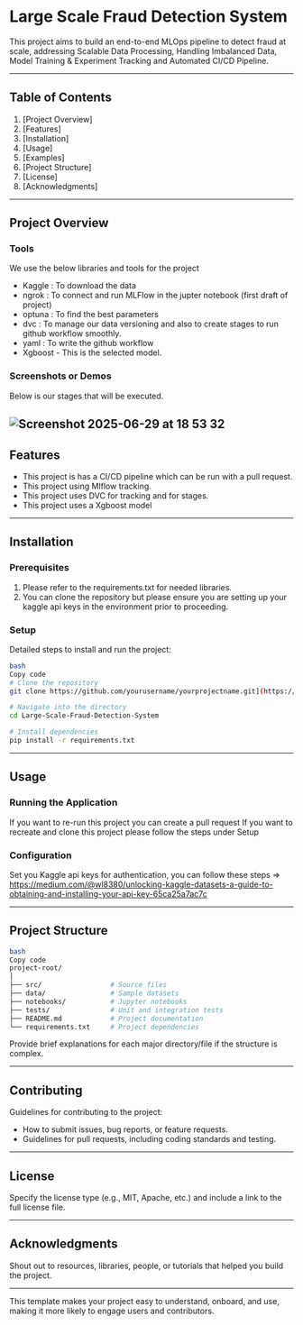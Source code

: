 # Large Scale Fraud Detection System

This project aims to build an end-to-end MLOps pipeline to detect fraud at scale, addressing Scalable Data Processing, Handling Imbalanced Data, Model Training & Experiment Tracking and Automated CI/CD Pipeline. 

---

## Table of Contents

1. [Project Overview]
2. [Features]
3. [Installation]
4. [Usage]
5. [Examples]
6. [Project Structure]
7. [License]
8. [Acknowledgments]

---

## Project Overview

### Tools

We use the below libraries and tools for the project
- Kaggle : To download the data
- ngrok : To connect and run MLFlow in the jupter notebook (first draft of project)
- optuna : To find the best parameters
- dvc : To manage our data versioning and also to create stages to run github workflow smoothly.
- yaml : To write the github workflow
- Xgboost - This is the selected model. 

### Screenshots or Demos

Below is our stages that will be executed. 

![Screenshot 2025-06-29 at 18 53 32](https://github.com/user-attachments/assets/606513eb-e822-497d-b5d5-49ed851168b2)
---

## Features

- This project is has a CI/CD pipeline which can be run with a pull request.
- This project using Mlflow tracking.
- This project uses DVC for tracking and for stages.
- This project uses a Xgboost model 

---

## Installation

### Prerequisites

1. Please refer to the requirements.txt for needed libraries.
2. You can clone the repository but please ensure you are setting up your kaggle api keys in the environment prior to proceeding. 

### Setup

Detailed steps to install and run the project:

```bash
bash
Copy code
# Clone the repository
git clone https://github.com/yourusername/yourprojectname.git](https://github.com/pullz6/Large-Scale-Fraud-Detection-System.git

# Navigate into the directory
cd Large-Scale-Fraud-Detection-System

# Install dependencies
pip install -r requirements.txt

```

---

## Usage

### Running the Application

If you want to re-run this project you can create a pull request
If you want to recreate and clone this project please follow the steps under Setup

### Configuration

Set you Kaggle api keys for authentication, you can follow these steps => https://medium.com/@wl8380/unlocking-kaggle-datasets-a-guide-to-obtaining-and-installing-your-api-key-65ca25a7ac7c

---

## Project Structure

```bash
bash
Copy code
project-root/
│
├── src/                 # Source files
├── data/                # Sample datasets
├── notebooks/           # Jupyter notebooks
├── tests/               # Unit and integration tests
├── README.md            # Project documentation
└── requirements.txt     # Project dependencies

```

Provide brief explanations for each major directory/file if the structure is complex.

---

## Contributing

Guidelines for contributing to the project:

- How to submit issues, bug reports, or feature requests.
- Guidelines for pull requests, including coding standards and testing.

---

## License

Specify the license type (e.g., MIT, Apache, etc.) and include a link to the full license file.

---

## Acknowledgments

Shout out to resources, libraries, people, or tutorials that helped you build the project.

---

This template makes your project easy to understand, onboard, and use, making it more likely to engage users and contributors.
